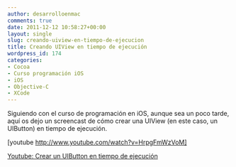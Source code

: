 ```yaml
---
author: desarrolloenmac
comments: true
date: 2011-12-12 10:58:27+00:00
layout: single
slug: creando-uiview-en-tiempo-de-ejecucion
title: Creando UIView en tiempo de ejecución
wordpress_id: 174
categories:
- Cocoa
- Curso programación iOS
- iOS
- Objective-C
- XCode
---
```


Siguiendo con el curso de programación en iOS, aunque sea un poco tarde, aquí os dejo un screencast de cómo crear una UIView (en este caso, un UIButton) en tiempo de ejecución.

[youtube http://www.youtube.com/watch?v=HrpgFmWzVoM]

[Youtube: Crear un UIButton en tiempo de ejecución](http://www.youtube.com/watch?v=HrpgFmWzVoM)

